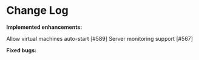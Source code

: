 # Change Log


**Implemented enhancements:**

Allow virtual machines auto-start [\#589]
 Server monitoring support [\#567]

**Fixed bugs:**

